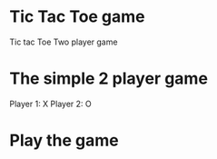 # Tic Tac Toe game
 Tic tac Toe Two player game


# The simple 2 player game
Player 1: X
Player 2: O


# Play the game

